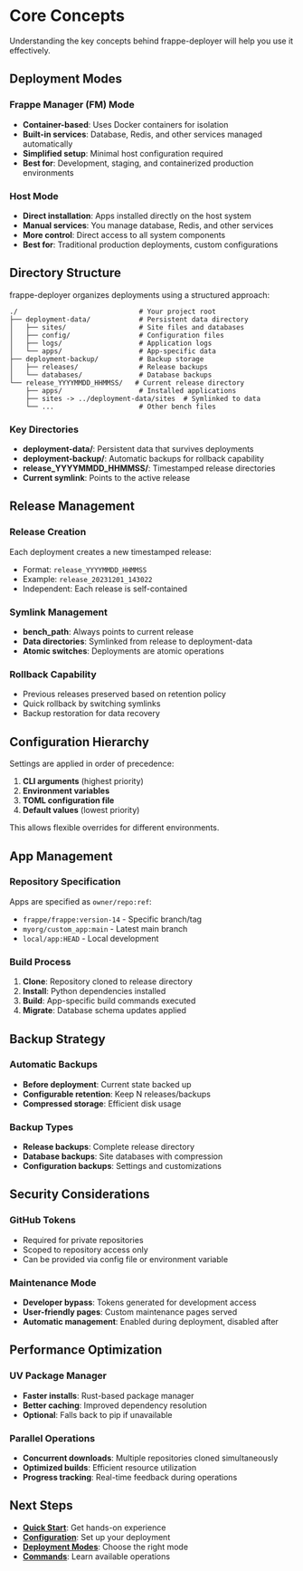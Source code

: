 # Core Concepts

Understanding the key concepts behind frappe-deployer will help you use it effectively.

## Deployment Modes

### Frappe Manager (FM) Mode
- **Container-based**: Uses Docker containers for isolation
- **Built-in services**: Database, Redis, and other services managed automatically
- **Simplified setup**: Minimal host configuration required
- **Best for**: Development, staging, and containerized production environments

### Host Mode
- **Direct installation**: Apps installed directly on the host system
- **Manual services**: You manage database, Redis, and other services
- **More control**: Direct access to all system components
- **Best for**: Traditional production deployments, custom configurations

## Directory Structure

frappe-deployer organizes deployments using a structured approach:

```
./                              # Your project root
├── deployment-data/            # Persistent data directory
│   ├── sites/                  # Site files and databases
│   ├── config/                 # Configuration files
│   ├── logs/                   # Application logs
│   └── apps/                   # App-specific data
├── deployment-backup/          # Backup storage
│   ├── releases/               # Release backups
│   └── databases/              # Database backups
└── release_YYYYMMDD_HHMMSS/   # Current release directory
    ├── apps/                   # Installed applications
    ├── sites -> ../deployment-data/sites  # Symlinked to data
    └── ...                     # Other bench files
```

### Key Directories

- **deployment-data/**: Persistent data that survives deployments
- **deployment-backup/**: Automatic backups for rollback capability  
- **release_YYYYMMDD_HHMMSS/**: Timestamped release directories
- **Current symlink**: Points to the active release

## Release Management

### Release Creation
Each deployment creates a new timestamped release:
- Format: `release_YYYYMMDD_HHMMSS`
- Example: `release_20231201_143022`
- Independent: Each release is self-contained

### Symlink Management
- **bench_path**: Always points to current release
- **Data directories**: Symlinked from release to deployment-data
- **Atomic switches**: Deployments are atomic operations

### Rollback Capability
- Previous releases preserved based on retention policy
- Quick rollback by switching symlinks
- Backup restoration for data recovery

## Configuration Hierarchy

Settings are applied in order of precedence:

1. **CLI arguments** (highest priority)
2. **Environment variables**
3. **TOML configuration file**
4. **Default values** (lowest priority)

This allows flexible overrides for different environments.

## App Management

### Repository Specification
Apps are specified as `owner/repo:ref`:
- `frappe/frappe:version-14` - Specific branch/tag
- `myorg/custom_app:main` - Latest main branch
- `local/app:HEAD` - Local development

### Build Process
1. **Clone**: Repository cloned to release directory
2. **Install**: Python dependencies installed
3. **Build**: App-specific build commands executed
4. **Migrate**: Database schema updates applied

## Backup Strategy

### Automatic Backups
- **Before deployment**: Current state backed up
- **Configurable retention**: Keep N releases/backups
- **Compressed storage**: Efficient disk usage

### Backup Types
- **Release backups**: Complete release directory
- **Database backups**: Site databases with compression
- **Configuration backups**: Settings and customizations

## Security Considerations

### GitHub Tokens
- Required for private repositories
- Scoped to repository access only
- Can be provided via config file or environment variable

### Maintenance Mode
- **Developer bypass**: Tokens generated for development access
- **User-friendly pages**: Custom maintenance pages served
- **Automatic management**: Enabled during deployment, disabled after

## Performance Optimization

### UV Package Manager
- **Faster installs**: Rust-based package manager
- **Better caching**: Improved dependency resolution
- **Optional**: Falls back to pip if unavailable

### Parallel Operations
- **Concurrent downloads**: Multiple repositories cloned simultaneously
- **Optimized builds**: Efficient resource utilization
- **Progress tracking**: Real-time feedback during operations

## Next Steps

- **[Quick Start](quick-start.md)**: Get hands-on experience
- **[Configuration](configuration.md)**: Set up your deployment
- **[Deployment Modes](deployment-modes.md)**: Choose the right mode
- **[Commands](commands/)**: Learn available operations

